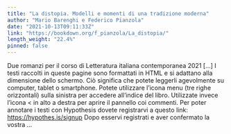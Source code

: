 ```yaml
---
title: "La distopia. Modelli e momenti di una tradizione moderna"
author: "Mario Barenghi e Federico Pianzola"
date: "2021-10-13T09:11:33Z"
link: "https://bookdown.org/f_pianzola/La_distopia/"
length_weight: "22.4%"
pinned: false
---
```


Due romanzi per il corso di Letteratura italiana contemporanea 2021 [...] I testi raccolti in queste pagine sono formattati in HTML e si adattano alla dimensione dello schermo. Ciò significa che potete leggerli agevolmente su computer, tablet o smartphone. Potete utilizzare l’icona menu (tre righe orizzontali) sulla sinistra per accedere all’indice del libro. Utilizzate invece l’icona < in alto a destra per aprire il pannello coi commenti. Per poter annotare i testi con Hypothesis dovete registrarvi a questo link: https://hypothes.is/signup Dopo esservi registrati e aver confermato la vostra ...

